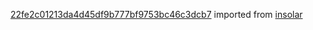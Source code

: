 [22fe2c01213da4d45df9b777bf9753bc46c3dcb7](https://github.com/insolar/insolar/commit/22fe2c01213da4d45df9b777bf9753bc46c3dcb7) imported from [insolar](https://github.com/insolar/insolar)
